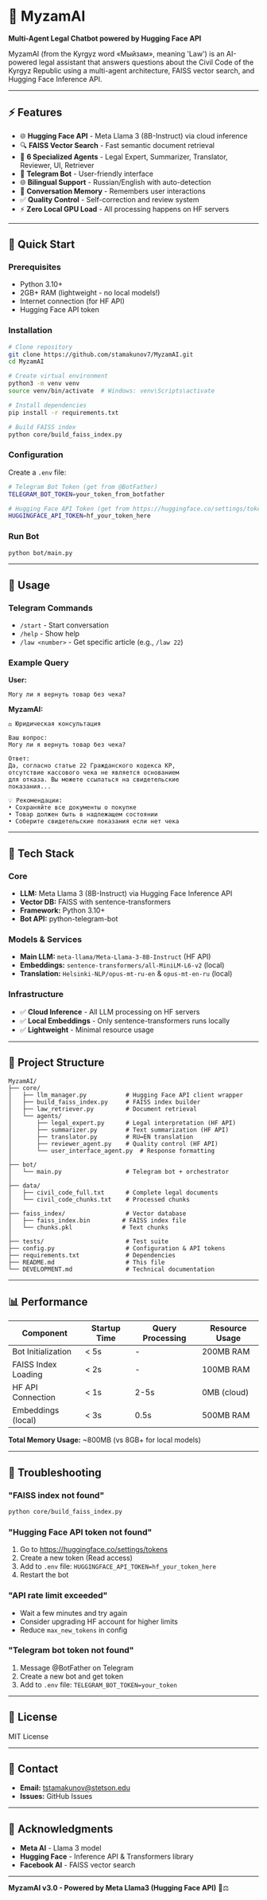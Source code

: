 # 🤖 MyzamAI

**Multi-Agent Legal Chatbot powered by Hugging Face API**

MyzamAI (from the Kyrgyz word «Мыйзам», meaning 'Law') is an AI-powered legal assistant that answers questions about the Civil Code of the Kyrgyz Republic using a multi-agent architecture, FAISS vector search, and Hugging Face Inference API.

---

## ⚡ Features

- 🌐 **Hugging Face API** - Meta Llama 3 (8B-Instruct) via cloud inference
- 🔍 **FAISS Vector Search** - Fast semantic document retrieval
- 🎯 **6 Specialized Agents** - Legal Expert, Summarizer, Translator, Reviewer, UI, Retriever
- 📱 **Telegram Bot** - User-friendly interface
- 🌐 **Bilingual Support** - Russian/English with auto-detection
- 💾 **Conversation Memory** - Remembers user interactions
- ✅ **Quality Control** - Self-correction and review system
- ⚡ **Zero Local GPU Load** - All processing happens on HF servers

---

## 🚀 Quick Start

### Prerequisites
- Python 3.10+
- 2GB+ RAM (lightweight - no local models!)
- Internet connection (for HF API)
- Hugging Face API token

### Installation
```bash
# Clone repository
git clone https://github.com/stamakunov7/MyzamAI.git
cd MyzamAI

# Create virtual environment
python3 -m venv venv
source venv/bin/activate  # Windows: venv\Scripts\activate

# Install dependencies
pip install -r requirements.txt

# Build FAISS index
python core/build_faiss_index.py
```

### Configuration
Create a `.env` file:
```bash
# Telegram Bot Token (get from @BotFather)
TELEGRAM_BOT_TOKEN=your_token_from_botfather

# Hugging Face API Token (get from https://huggingface.co/settings/tokens)
HUGGINGFACE_API_TOKEN=hf_your_token_here
```

### Run Bot
```bash
python bot/main.py
```

---

## 💬 Usage

### Telegram Commands
- `/start` - Start conversation
- `/help` - Show help
- `/law <number>` - Get specific article (e.g., `/law 22`)

### Example Query
**User:**
```
Могу ли я вернуть товар без чека?
```

**MyzamAI:**
```
⚖️ Юридическая консультация

Ваш вопрос:
Могу ли я вернуть товар без чека?

Ответ:
Да, согласно статье 22 Гражданского кодекса КР, 
отсутствие кассового чека не является основанием 
для отказа. Вы можете ссылаться на свидетельские 
показания...

💡 Рекомендации:
• Сохраняйте все документы о покупке
• Товар должен быть в надлежащем состоянии
• Соберите свидетельские показания если нет чека
```

---

## 🧠 Tech Stack

### Core
- **LLM:** Meta Llama 3 (8B-Instruct) via Hugging Face Inference API
- **Vector DB:** FAISS with sentence-transformers
- **Framework:** Python 3.10+
- **Bot API:** python-telegram-bot

### Models & Services
- **Main LLM:** `meta-llama/Meta-Llama-3-8B-Instruct` (HF API)
- **Embeddings:** `sentence-transformers/all-MiniLM-L6-v2` (local)
- **Translation:** `Helsinki-NLP/opus-mt-ru-en` & `opus-mt-en-ru` (local)

### Infrastructure
- ✅ **Cloud Inference** - All LLM processing on HF servers
- ✅ **Local Embeddings** - Only sentence-transformers runs locally
- ✅ **Lightweight** - Minimal resource usage

---

## 📁 Project Structure

```
MyzamAI/
├── core/
│   ├── llm_manager.py           # Hugging Face API client wrapper
│   ├── build_faiss_index.py     # FAISS index builder
│   ├── law_retriever.py         # Document retrieval
│   └── agents/
│       ├── legal_expert.py      # Legal interpretation (HF API)
│       ├── summarizer.py        # Text summarization (HF API)
│       ├── translator.py        # RU↔EN translation
│       ├── reviewer_agent.py    # Quality control (HF API)
│       └── user_interface_agent.py  # Response formatting
│
├── bot/
│   └── main.py                  # Telegram bot + orchestrator
│
├── data/
│   ├── civil_code_full.txt      # Complete legal documents
│   └── civil_code_chunks.txt    # Processed chunks
│
├── faiss_index/                 # Vector database
│   ├── faiss_index.bin         # FAISS index file
│   └── chunks.pkl              # Text chunks
│
├── tests/                       # Test suite
├── config.py                    # Configuration & API tokens
├── requirements.txt             # Dependencies
├── README.md                    # This file
└── DEVELOPMENT.md               # Technical documentation
```

---

## 📊 Performance

| Component | Startup Time | Query Processing | Resource Usage |
|-----------|--------------|------------------|----------------|
| Bot Initialization | < 5s | - | 200MB RAM |
| FAISS Index Loading | < 2s | - | 100MB RAM |
| HF API Connection | < 1s | 2-5s | 0MB (cloud) |
| Embeddings (local) | < 3s | 0.5s | 500MB RAM |

**Total Memory Usage:** ~800MB (vs 8GB+ for local models)

---

## 🐛 Troubleshooting

### "FAISS index not found"
```bash
python core/build_faiss_index.py
```

### "Hugging Face API token not found"
1. Go to https://huggingface.co/settings/tokens
2. Create a new token (Read access)
3. Add to `.env` file: `HUGGINGFACE_API_TOKEN=hf_your_token_here`
4. Restart the bot

### "API rate limit exceeded"
- Wait a few minutes and try again
- Consider upgrading HF account for higher limits
- Reduce `max_new_tokens` in config

### "Telegram bot token not found"
1. Message @BotFather on Telegram
2. Create a new bot and get token
3. Add to `.env` file: `TELEGRAM_BOT_TOKEN=your_token`

---

## 📄 License

MIT License

---

## 📧 Contact

- **Email:** tstamakunov@stetson.edu
- **Issues:** GitHub Issues

---

## 🙏 Acknowledgments

- **Meta AI** - Llama 3 model
- **Hugging Face** - Inference API & Transformers library
- **Facebook AI** - FAISS vector search

---

**MyzamAI v3.0 - Powered by Meta Llama3 (Hugging Face API)** 🤖⚖️